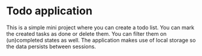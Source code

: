 # Todo application
This is a simple mini project where you can create a todo list.
You can mark the created tasks as done or delete them. You can filter them on (un)completed states as well. The application makes use of local storage so the data persists between sessions.